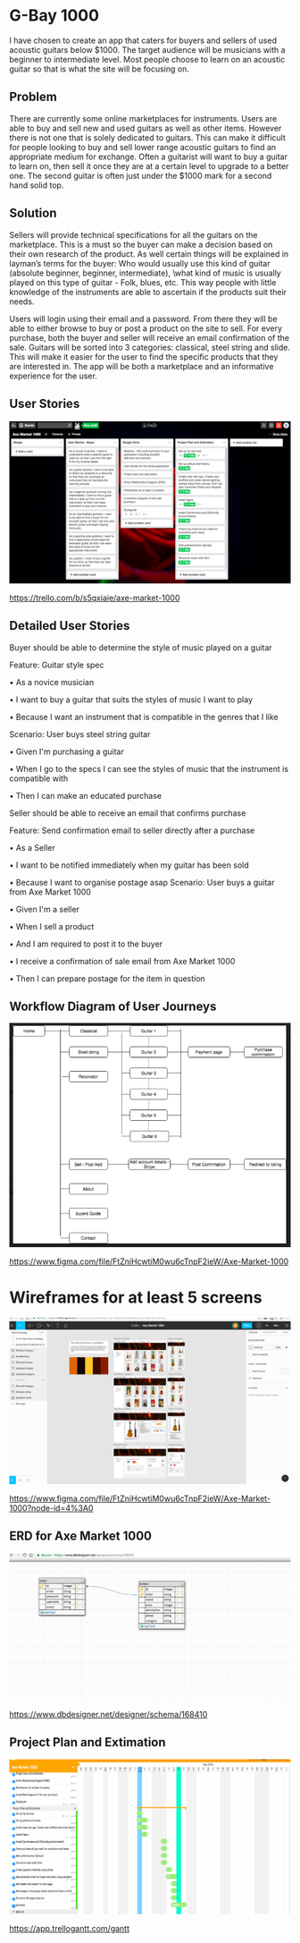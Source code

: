 

# G-Bay 1000


I have chosen to create an app that caters for buyers and sellers of used acoustic guitars below $1000. The target audience will be musicians with a beginner to intermediate level. Most people choose to learn on an acoustic guitar so that is what the site will be focusing on.

## Problem

There are currently some online marketplaces for instruments. Users are able to buy and sell new and used guitars as well as other items. However there is not one that is solely dedicated to guitars. This can make it difficult for people looking to buy and sell lower range acoustic guitars to find an appropriate medium for exchange. Often a guitarist will want to buy a guitar to learn on, then sell it once they are at a certain level to upgrade to a better one. The second guitar is often just under the $1000 mark for a second hand solid top.

## Solution

Sellers will provide technical specifications for all the guitars on the marketplace. This is a must so the buyer can make a decision based on their own research of the product. As well certain things will be explained in layman’s terms for the buyer: Who would usually use this kind of guitar  (absolute beginner, beginner, intermediate), \what kind of music is usually played on this type of guitar - Folk, blues, etc. This way people with little knowledge of the instruments are able to ascertain if the products suit their needs. 

Users will login using their email and a password. From there they will be able to either browse to buy or post a product on the site to sell. For every purchase, both the buyer and seller will receive an email confirmation of the sale. Guitars will be sorted into 3 categories: classical, steel string and slide. This will make it easier for the user to find the specific products that they are interested in. The app will be both a marketplace and an informative experience for the user. 


## User Stories

![Image of User Stories](https://raw.githubusercontent.com/Nicko229/axe/master/app/assets/images/trello.png)

https://trello.com/b/s5qxiaie/axe-market-1000

## Detailed User Stories
Buyer should be able to determine the style of music played on a guitar

Feature: Guitar style spec

•	As a novice musician

•	I want to buy a guitar that suits the styles of music I want to play

•	Because I want an instrument that is compatible in the genres that I like

Scenario: User buys steel string guitar

•	Given I'm purchasing a guitar

•	When I go to the specs I can see the styles of music that the instrument is compatible with

•	Then I can make an educated purchase

Seller should be able to receive an email that confirms purchase

Feature: Send confirmation email to seller directly after a purchase

•	As a Seller

•	I want to be notified immediately when my guitar has been sold

•	Because I want to organise postage asap
Scenario: User buys a guitar from Axe Market 1000

•	Given I'm a seller

•	When I sell a product

•	And I am required to post it to the buyer

•	I receive a confirmation of sale email from Axe Market 1000

•	Then I can prepare postage for the item in question


## Workflow Diagram of User Journeys

![Image of Wireframes](https://raw.githubusercontent.com/Nicko229/axe/master/app/assets/images/workflow_diagram.png)

https://www.figma.com/file/FtZniHcwtiM0wu6cTnpF2ieW/Axe-Market-1000

# Wireframes for at least 5 screens

![Image of Wireframes](https://raw.githubusercontent.com/Nicko229/axe/master/app/assets/images/wireframes.png)

https://www.figma.com/file/FtZniHcwtiM0wu6cTnpF2ieW/Axe-Market-1000?node-id=4%3A0



## ERD for Axe Market 1000

![Image of ERD](https://raw.githubusercontent.com/Nicko229/axe/master/app/assets/images/ERD.png)

https://www.dbdesigner.net/designer/schema/168410

## Project Plan and Extimation

![Image of Trellogantt Project Estimation](https://raw.githubusercontent.com/Nicko229/axe/master/app/assets/images/project_estimation.png)

https://app.trellogantt.com/gantt